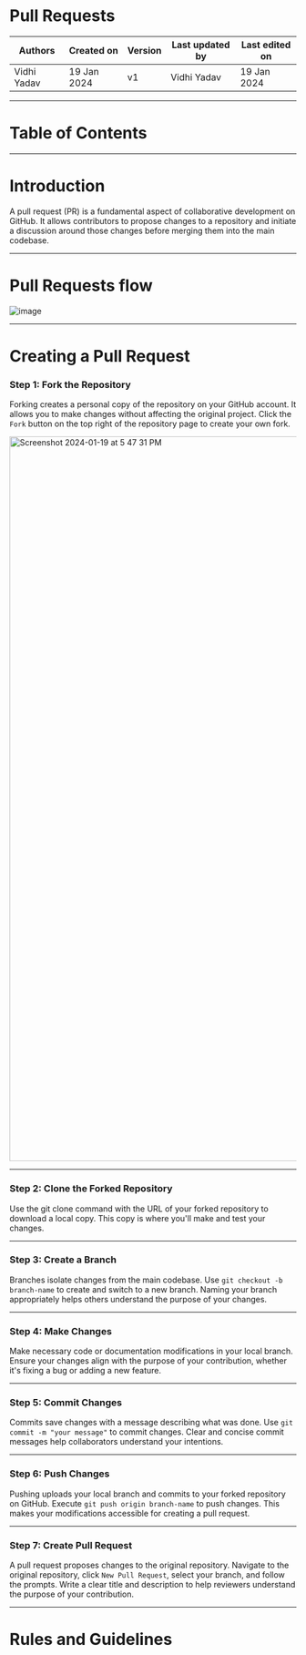 # Pull Requests  

|   Authors        |  Created on   |  Version   | Last updated by | Last edited on |
| -----------------| --------------| -----------|---------------- | -------------- |
| Vidhi Yadav      | 19 Jan 2024   |     v1     | Vidhi Yadav     | 19 Jan 2024    |

***
# Table of Contents 

***
# Introduction 
A pull request (PR) is a fundamental aspect of collaborative development on GitHub. It allows contributors to propose changes to a repository and initiate a discussion around those changes before merging them into the main codebase.

*** 
# Pull Requests flow 
![image](https://github.com/avengers-p7/Documentation/assets/156056349/3fc47489-9a3e-481a-b674-75acacbcaa1d)

***
# Creating a Pull Request
### **Step 1: Fork the Repository** 
Forking creates a personal copy of the repository on your GitHub account. It allows you to make changes without affecting the original project. Click the `Fork` button on the top right of the repository page to create your own fork.

<img width="1273" alt="Screenshot 2024-01-19 at 5 47 31 PM" src="https://github.com/avengers-p7/Documentation/assets/156056349/3bd20e2d-31bc-4518-b7ba-204af9f72fb6">

***
### **Step 2: Clone the Forked Repository**
Use the git clone command with the URL of your forked repository to download a local copy. This copy is where you'll make and test your changes.

***
### **Step 3: Create a Branch**
Branches isolate changes from the main codebase. Use `git checkout -b branch-name` to create and switch to a new branch. Naming your branch appropriately helps others understand the purpose of your changes.


***
### **Step 4: Make Changes**
Make necessary code or documentation modifications in your local branch. Ensure your changes align with the purpose of your contribution, whether it's fixing a bug or adding a new feature.


***
### **Step 5: Commit Changes**
Commits save changes with a message describing what was done. Use `git commit -m "your message"` to commit changes. Clear and concise commit messages help collaborators understand your intentions.


***
### **Step 6: Push Changes**
Pushing uploads your local branch and commits to your forked repository on GitHub. Execute `git push origin branch-name` to push changes. This makes your modifications accessible for creating a pull request.


***
### **Step 7: Create Pull Request**
A pull request proposes changes to the original repository. Navigate to the original repository, click `New Pull Request`, select your branch, and follow the prompts. Write a clear title and description to help reviewers understand the purpose of your contribution.

***
# Rules and Guidelines

